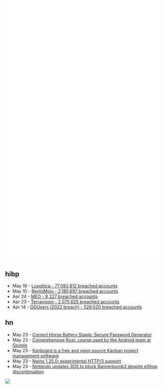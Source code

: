 ![Metrics](https://raw.githubusercontent.com/phixion/phixion/master/metrics.svg)

## hibp

<!--
for https://github.com/phixion/phixion/blob/main/.github/workflows/feeds.yml
-->
<!--START_SECTION:haveibeenpwnd-->
- May 19 - [Luxottica - 77,093,812 breached accounts](https://haveibeenpwned.com/PwnedWebsites#Luxottica)
- May 10 - [RentoMojo - 2,185,697 breached accounts](https://haveibeenpwned.com/PwnedWebsites#RentoMojo)
- Apr 24 - [MEO - 8,227 breached accounts](https://haveibeenpwned.com/PwnedWebsites#MEO)
- Apr 23 - [Terravision - 2,075,625 breached accounts](https://haveibeenpwned.com/PwnedWebsites#Terravision)
- Apr 14 - [OGUsers (2022 breach) - 529,020 breached accounts](https://haveibeenpwned.com/PwnedWebsites#OGUsers2022)
<!--END_SECTION:haveibeenpwnd-->

## hn

<!--
for https://github.com/phixion/phixion/blob/main/.github/workflows/feeds.yml
-->
<!--START_SECTION:hn-->
- May 23 - [Correct Horse Battery Staple: Secure Password Generator](https://www.correcthorsebatterystaple.net/index.html)
- May 23 - [Comprehensive Rust: course used by the Android team at Google](https://github.com/google/comprehensive-rust)
- May 23 - [Kanboard is a free and open source Kanban project management software](https://kanboard.org/)
- May 23 - [Nginx 1.25.0: experimental HTTP&#x2F;3 support](http://nginx.org/en/CHANGES)
- May 23 - [Nintendo updates 3DS to block Bannerbomb3 despite eShop discontinuation](https://www.3dbrew.org/wiki/11.17.0-50)
<!--END_SECTION:hn-->

<!--
for https://yhype.me
-->
![](https://hit.yhype.me/github/profile?user_id=13013670)
